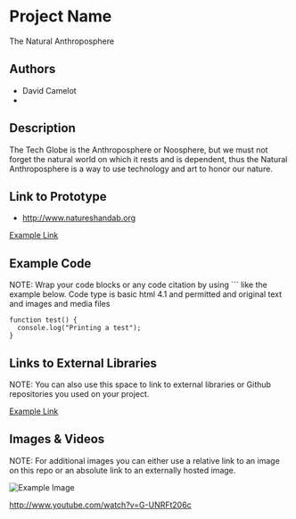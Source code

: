# Project Name
The Natural Anthroposphere

## Authors
- David Camelot
- 

## Description
The Tech Globe is the Anthroposphere or Noosphere, but we must not forget the natural world on which it rests and is dependent, thus the Natural Anthroposphere is a way to use technology and art to honor our nature.

## Link to Prototype
- http://www.natureshandab.org

[Example Link](http://www.google.com "Example Link")

## Example Code
NOTE: Wrap your code blocks or any code citation by using ``` like the example below.
Code type is basic html 4.1 and permitted and original text and images and media files
```
function test() {
  console.log("Printing a test");
}
```
## Links to External Libraries
 NOTE: You can also use this space to link to external libraries or Github repositories you used on your project.

[Example Link](http://www.google.com "Example Link")

## Images & Videos
NOTE: For additional images you can either use a relative link to an image on this repo or an absolute link to an externally hosted image.

![Example Image](project_images/cover.jpg?raw=true "Example Image")

http://www.youtube.com/watch?v=G-UNRFt206c
 
